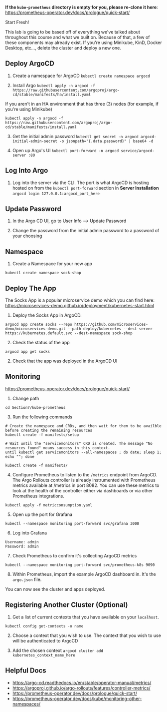 **If the `kube-prometheus` directory is empty for you, please re-clone it here**: https://prometheus-operator.dev/docs/prologue/quick-start/

Start Fresh! 

This lab is going to be based off of everything we've talked about throughout this course and what we built on. Because of that, a few of these components may already exist. If you're using Minikube, KinD, Docker Desktop, etc..., delete the cluster and deploy a new one.

## Deploy ArgoCD

1. Create a namespace for ArgoCD
`kubectl create namespace argocd`

2. Install Argo
`kubectl apply -n argocd -f https://raw.githubusercontent.com/argoproj/argo-cd/stable/manifests/ha/install.yaml`

If you aren't in an HA environment that has three (3) nodes (for example, if you're using Minikube)

`kubectl apply -n argocd -f https://raw.githubusercontent.com/argoproj/argo-cd/stable/manifests/install.yaml`

3. Get the initial admin password
`kubectl get secret -n argocd argocd-initial-admin-secret -o jsonpath="{.data.password}" | base64 -d`

4. Open up Argo's UI
`kubectl port-forward -n argocd service/argocd-server :80`

## Log Into Argo
1. Log into the server via the CLI. The port is what ArgoCD is hosting hosted on from the `kubectl port-forward` section in **Server Installation**
`argocd login 127.0.0.1:argocd_port_here`

## Update Password
1. In the Argo CD UI, go to User Info --> Update Password

2. Change the password from the initial admin password to a password of your choosing

## Namespace

1. Create a Namespace for your new app
```
kubectl create namespace sock-shop
```

## Deploy The App

The Socks App is a popular microservice demo which you can find here: https://microservices-demo.github.io/deployment/kubernetes-start.html

1. Deploy the Socks App in ArgoCD.
```
argocd app create socks --repo https://github.com/microservices-demo/microservices-demo.git --path deploy/kubernetes --dest-server https://kubernetes.default.svc --dest-namespace sock-shop
```

2. Check the status of the app
```
argocd app get socks
```

2. Check that the app was deployed in the ArgoCD UI

## Monitoring
https://prometheus-operator.dev/docs/prologue/quick-start/

1. Change path
```
cd Section7/kube-prometheus
```

3. Run the following commands
```
# Create the namespace and CRDs, and then wait for them to be availble before creating the remaining resources
kubectl create -f manifests/setup

# Wait until the "servicemonitors" CRD is created. The message "No resources found" means success in this context.
until kubectl get servicemonitors --all-namespaces ; do date; sleep 1; echo ""; done

kubectl create -f manifests/
```

4. Configure Prometheus to listen to the `/metrics` endpoint from ArgoCD. The Argo Rollouts controller is already instrumented with Prometheus metrics available at /metrics in port 8082. You can use these metrics to look at the health of the controller either via dashboards or via other Prometheus integrations.

```
kubectl apply -f metricconsumption.yaml
```

5. Open up the port for Grafana
```
kubectl --namespace monitoring port-forward svc/grafana 3000
```

6. Log into Grafana
```
Username: admin
Password: admin
```

7. Check Prometheus to confirm it's collecting ArgoCD metrics
```
kubectl --namespace monitoring port-forward svc/prometheus-k8s 9090
```

8. Within Prometheus, import the example ArgoCD dashboard in. It's the `argo.json` file.

You can now see the cluster and apps deployed.

## Registering Another Cluster (Optional)

1. Get a list of current contexts that you have available on your `localhost`.

`kubectl config get-contexts -o name`

2. Choose a context that you wish to use. The context that you wish to use will be authenticated to ArgoCD

3. Add the chosen context
`argocd cluster add kubernetes_context_name_here`

## Helpful Docs
- https://argo-cd.readthedocs.io/en/stable/operator-manual/metrics/
- https://argoproj.github.io/argo-rollouts/features/controller-metrics/
- https://prometheus-operator.dev/docs/prologue/quick-start/
- https://prometheus-operator.dev/docs/kube/monitoring-other-namespaces/